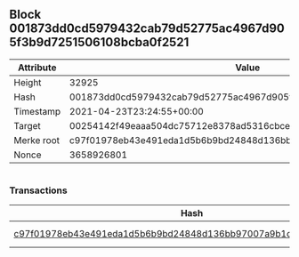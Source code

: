 ## Block 001873dd0cd5979432cab79d52775ac4967d905f3b9d7251506108bcba0f2521

Attribute | Value
--- | ---
Height | 32925
Hash | 001873dd0cd5979432cab79d52775ac4967d905f3b9d7251506108bcba0f2521
Timestamp | 2021-04-23T23:24:55+00:00
Target | 00254142f49eaaa504dc75712e8378ad5316cbcead634704b3734b6271167cc4
Merke root | c97f01978eb43e491eda1d5b6b9bd24848d136bb97007a9b1d311b85589418f8
Nonce | 3658926801

```

```

### Transactions

Hash | Amount
--- | ---
[c97f01978eb43e491eda1d5b6b9bd24848d136bb97007a9b1d311b85589418f8](c97f01978eb43e491eda1d5b6b9bd24848d136bb97007a9b1d311b85589418f8.md) | 10.00000000 SKEPTI 
